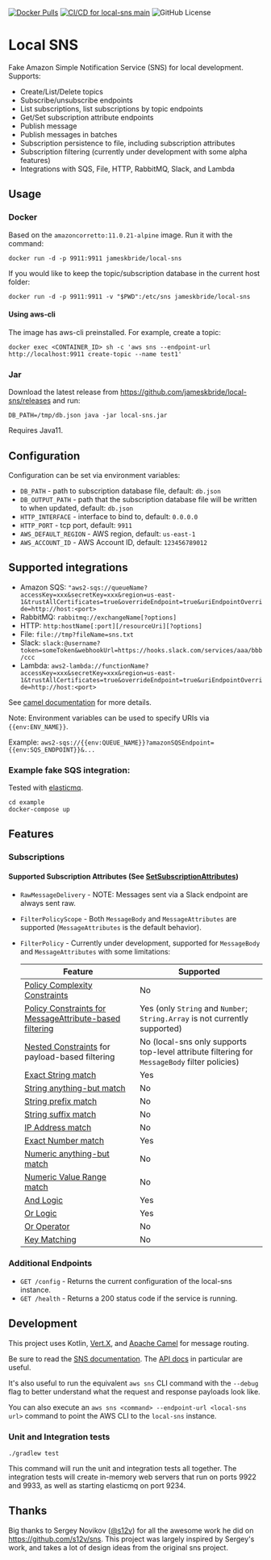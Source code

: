 [![Docker Pulls](https://img.shields.io/docker/pulls/jameskbride/local-sns.svg?maxAge=2592000)](https://hub.docker.com/r/jameskbride/local-sns/)
[![CI/CD for local-sns main](https://github.com/jameskbride/local-sns/actions/workflows/main.yaml/badge.svg)](https://github.com/jameskbride/local-sns/actions/workflows/main.yaml)
![GitHub License](https://img.shields.io/github/license/jameskbride/local-sns)

# Local SNS
Fake Amazon Simple Notification Service (SNS) for local development. Supports:
- Create/List/Delete topics
- Subscribe/unsubscribe endpoints
- List subscriptions, list subscriptions by topic endpoints
- Get/Set subscription attribute endpoints
- Publish message
- Publish messages in batches
- Subscription persistence to file, including subscription attributes
- Subscription filtering (currently under development with some alpha features)
- Integrations with SQS, File, HTTP, RabbitMQ, Slack, and Lambda

## Usage

### Docker

Based on the `amazoncorretto:11.0.21-alpine` image. Run it with the command:
```
docker run -d -p 9911:9911 jameskbride/local-sns
```

If you would like to keep the topic/subscription database in the current host folder:
```
docker run -d -p 9911:9911 -v "$PWD":/etc/sns jameskbride/local-sns
```

#### Using aws-cli

The image has aws-cli preinstalled. For example, create a topic:
```
docker exec <CONTAINER_ID> sh -c 'aws sns --endpoint-url http://localhost:9911 create-topic --name test1'
```

### Jar

Download the latest release from https://github.com/jameskbride/local-sns/releases and run:
```
DB_PATH=/tmp/db.json java -jar local-sns.jar
```
Requires Java11.

## Configuration

Configuration can be set via environment variables:
- `DB_PATH` - path to subscription database file, default: `db.json`
- `DB_OUTPUT_PATH` - path that the subscription database file will be written to when updated, default: `db.json`
- `HTTP_INTERFACE` - interface to bind to, default: `0.0.0.0`
- `HTTP_PORT` - tcp port, default: `9911`
- `AWS_DEFAULT_REGION` - AWS region, default: `us-east-1`
- `AWS_ACCOUNT_ID` - AWS Account ID, default: `123456789012`

## Supported integrations

- Amazon SQS: `"aws2-sqs://queueName?accessKey=xxx&secretKey=xxx&region=us-east-1&trustAllCertificates=true&overrideEndpoint=true&uriEndpointOverride=http://host:<port>`
- RabbitMQ: `rabbitmq://exchangeName[?options]`
- HTTP: `http:hostName[:port][/resourceUri][?options]`
- File: `file://tmp?fileName=sns.txt`
- Slack: `slack:@username?token=someToken&webhookUrl=https://hooks.slack.com/services/aaa/bbb/ccc`
- Lambda: `aws2-lambda://functionName?accessKey=xxx&secretKey=xxx&region=us-east-1&trustAllCertificates=true&overrideEndpoint=true&uriEndpointOverride=http://host:<port>`

See [camel documentation](http://camel.apache.org/components.html) for more details.

Note: Environment variables can be used to specify URIs via `{{env:ENV_NAME}}`.

Example: `aws2-sqs://{{env:QUEUE_NAME}}?amazonSQSEndpoint={{env:SQS_ENDPOINT}}&...`

### Example fake SQS integration:

Tested with [elasticmq](https://github.com/adamw/elasticmq).

```
cd example
docker-compose up
```

## Features
### Subscriptions
#### Supported Subscription Attributes (See [SetSubscriptionAttributes](https://docs.aws.amazon.com/sns/latest/api/API_SetSubscriptionAttributes.html))
* `RawMessageDelivery` - NOTE: Messages sent via a Slack endpoint are always sent raw.
* `FilterPolicyScope` - Both `MessageBody` and `MessageAttributes` are supported (`MessageAttributes` is the default behavior).
* `FilterPolicy` - Currently under development, supported for `MessageBody` and `MessageAttributes` with some limitations: 

  | Feature                                                                                                                                                                                         | Supported                                                                                    |
  |-------------------------------------------------------------------------------------------------------------------------------------------------------------------------------------------------|----------------------------------------------------------------------------------------------|
  | [Policy Complexity Constraints](https://docs.aws.amazon.com/sns/latest/dg/subscription-filter-policy-constraints.html#subscription-filter-policy-common-constraints)                            | No                                                                                           |
  | [Policy Constraints for MessageAttribute-based filtering](https://docs.aws.amazon.com/sns/latest/dg/subscription-filter-policy-constraints.html#subscription-filter-policy-payload-constraints) | Yes (only `String` and `Number`; `String.Array` is not currently supported)                  |
  | [Nested Constraints](https://docs.aws.amazon.com/sns/latest/dg/subscription-filter-policy-constraints.html#subscription-filter-policy-payload-constraints) for payload-based filtering          | No (local-sns only supports top-level attribute filtering for `MessageBody` filter policies) |
  | [Exact String match](https://docs.aws.amazon.com/sns/latest/dg/string-value-matching.html#string-exact-matching)                                                                                | Yes                                                                                          |
  | [String anything-but match](https://docs.aws.amazon.com/sns/latest/dg/string-value-matching.html#string-anything-but-matching)                                                                  | No                                                                                           |
  | [String prefix match](https://docs.aws.amazon.com/sns/latest/dg/string-value-matching.html#string-prefix-matching)                                                                              | No                                                                                           |
  | [String suffix match](https://docs.aws.amazon.com/sns/latest/dg/string-value-matching.html#ip-suffix-matching)                                                                                  | No                                                                                           |
  | [IP Address match](https://docs.aws.amazon.com/sns/latest/dg/string-value-matching.html#ip-address-matching)                                                                                     | No                                                                                           |
  | [Exact Number match](https://docs.aws.amazon.com/sns/latest/dg/numeric-value-matching.html#numeric-exact-matching)                                                                              | Yes                                                                                          |
  | [Numeric anything-but match](https://docs.aws.amazon.com/sns/latest/dg/numeric-value-matching.html#numeric-anything-but-matching)                                                               | No                                                                                           |
  | [Numeric Value Range match](https://docs.aws.amazon.com/sns/latest/dg/numeric-value-matching.html#numeric-value-range-matching)                                                                 | No                                                                                           |
  | [And Logic](https://docs.aws.amazon.com/sns/latest/dg/subscription-filter-policy-constraints.html#subscription-filter-policy-payload-constraints)                                               | Yes                                                                                          |
  | [Or Logic](https://docs.aws.amazon.com/sns/latest/dg/subscription-filter-policy-constraints.html#subscription-filter-policy-payload-constraints)                                                | Yes                                                                                          |
  | [Or Operator](https://docs.aws.amazon.com/sns/latest/dg/and-or-logic.html#or-operator)                                                                                                          | No                                                                                           |
  | [Key Matching](https://docs.aws.amazon.com/sns/latest/dg/attribute-key-matching.html)                                                                                                           | No                                                                                           |

### Additional Endpoints
* `GET /config` - Returns the current configuration of the local-sns instance.
* `GET /health` - Returns a 200 status code if the service is running.

## Development
This project uses Kotlin, [Vert.X](https://vertx.io), and [Apache Camel](https://camel.apache.org) for message routing.

Be sure to read the [SNS documentation](https://docs.aws.amazon.com/sns/latest/dg/welcome.html). The [API docs](https://docs.aws.amazon.com/sns/latest/api/API_Operations.html) in particular are useful.

It's also useful to run the equivalent `aws sns` CLI command with the `--debug` flag to better understand what the request and response payloads look like. 

You can also execute an `aws sns <command> --endpoint-url <local-sns url>` command to point the AWS CLI to the `local-sns` instance.

### Unit and Integration tests
`./gradlew test`

This command will run the unit and integration tests all together. The integration tests will create in-memory web servers that
run on ports 9922 and 9933, as well as starting elasticmq on port 9234.

## Thanks
Big thanks to Sergey Novikov ([@s12v](https://github.com/s12v)) for all the awesome work he did on https://github.com/s12v/sns. This project was largely inspired by Sergey's work,
and takes a lot of design ideas from the original sns project. 